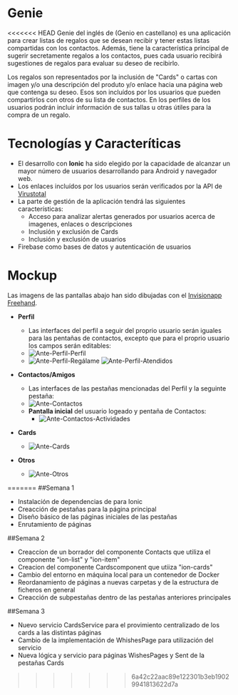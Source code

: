 # Genie

<<<<<<< HEAD
Genie del inglés de (Genio en castellano) es una aplicación para crear listas de regalos que se desean recibir y tener estas listas compartidas con los contactos. Además, tiene la característica principal de sugerir secretamente regalos a los contactos, pues cada usuario recibirá sugestiones de regalos para evaluar su deseo de recibirlo.

Los regalos son representados por la inclusión de "Cards" o cartas con imagen y/o una descripción del produto y/o enlace hacia una página web que contenga su deseo. Esos son incluídos por los usuarios que pueden compartirlos con otros de su lista de contactos. En los perfiles de los usuarios podrán incluir información de sus tallas u otras útiles para la compra de un regalo.

# Tecnologías y Caracteríticas
- El desarrollo con **Ionic** ha sido elegido por la capacidade de alcanzar un mayor número de usuarios desarrollando para Android y navegador web. 
- Los enlaces incluídos por los usuarios serán verificados por la API de [Virustotal](https://www.virustotal.com/gui/home/upload)
- La parte de gestión de la aplicación tendrá las siguientes características:
  - Acceso para analizar alertas generados por usuarios acerca de imagenes, enlaces o descripciones
  - Inclusión y exclusión de Cards
  - Inclusión y exclusión de usuarios
- Firebase como bases de datos y autenticación de usuarios

# Mockup
Las imagens de las pantallas abajo han sido dibujadas con el [Invisionapp Freehand](https://www.invisionapp.com/freehand).
- **Perfil**
  - Las interfaces del perfil a seguir del proprio usuario serán iguales para las pentañas de contactos, excepto que para el proprio usuario los campos serán editables:
  - ![Ante-Perfil-Perfil](https://user-images.githubusercontent.com/48392595/141696681-b223ac66-11b4-4909-88fc-d8df845c1391.png)
  - ![Ante-Perfil-Regálame](https://user-images.githubusercontent.com/48392595/141696724-a230cb6a-8278-4cc9-a360-07cc3d8d7d12.png) ![Ante-Perfil-Atendidos](https://user-images.githubusercontent.com/48392595/141696727-ee059f48-3093-4876-92ef-7545ad3a816e.png)
- **Contactos/Amigos**
  - Las interfaces de las pestañas mencionadas del Perfil y la seguinte pestaña:
  - ![Ante-Contactos](https://user-images.githubusercontent.com/48392595/141696809-c4489509-3041-431a-bee6-4a7c62011570.png)
  - **Pantalla inicial** del usuario logeado y pentaña de Contactos:
    - ![Ante-Contactos-Actividades](https://user-images.githubusercontent.com/48392595/141699549-a4e482fb-e9bf-48f8-a283-3414935ad5fd.png)

- **Cards**
  - ![Ante-Cards](https://user-images.githubusercontent.com/48392595/141698762-cadfc1c9-8d24-4811-b354-a2a5049c7eb4.png)

- **Otros**
  - ![Ante-Otros](https://user-images.githubusercontent.com/48392595/141698819-d6e76e40-5795-4afe-9443-6910c12e44fd.png)




=======
##Semana 1
- Instalación de dependencias de para Ionic
- Creacción de pestañas para la página principal
- Diseño básico de las páginas iniciales de las pestañas
- Enrutamiento de páginas


##Semana 2
- Creaccíon de un borrador del componente Contacts que utiliza el componente "ion-list" y "ion-item"
- Creacion del componente Cardscomponent que utiiza "ion-cards"
- Cambio del entorno en máquina local para un contenedor de Docker
- Reordanamiento de páginas a nuevas carpetas y de la estructura de ficheros en general
- Creacción de subpestañas dentro de las pestañas anteriores principales


##Semana 3
- Nuevo servicio CardsService para el provimiento centralizado de los cards a las distintas páginas
- Cambio de la implementación de WhishesPage para utilización del servicio
- Nueva lógica y servicio para páginas WishesPages y Sent de la pestañas Cards
>>>>>>> 6a42c22aac89e122301b3eb19029941813622d7a
